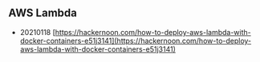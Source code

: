 

## AWS Lambda
- 20210118 [https://hackernoon.com/how-to-deploy-aws-lambda-with-docker-containers-e51j3141](https://hackernoon.com/how-to-deploy-aws-lambda-with-docker-containers-e51j3141)